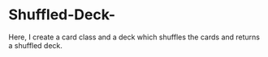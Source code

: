 # Shuffled-Deck-
Here, I create a card class and a deck which shuffles the cards and returns a shuffled deck.
